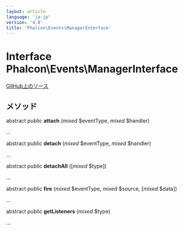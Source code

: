 ```yaml
---
layout: article
language: 'ja-jp'
version: '4.0'
title: 'Phalcon\Events\ManagerInterface'
---
```


# Interface **Phalcon\Events\ManagerInterface**

<a href="https://github.com/phalcon/cphalcon/tree/v4.0.0/phalcon/events/managerinterface.zep" class="btn btn-default btn-sm">GitHub上のソース</a>

## メソッド

abstract public **attach** (*mixed* $eventType, *mixed* $handler)

...

abstract public **detach** (*mixed* $eventType, *mixed* $handler)

...

abstract public **detachAll** ([*mixed* $type])

...

abstract public **fire** (*mixed* $eventType, *mixed* $source, [*mixed* $data])

...

abstract public **getListeners** (*mixed* $type)

...